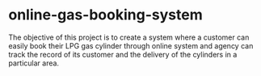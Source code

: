 # online-gas-booking-system
The objective of this project is to create a system where a customer  can easily book their LPG gas cylinder through online system and  agency can track the record of its customer and the delivery of the  cylinders in a particular area.
